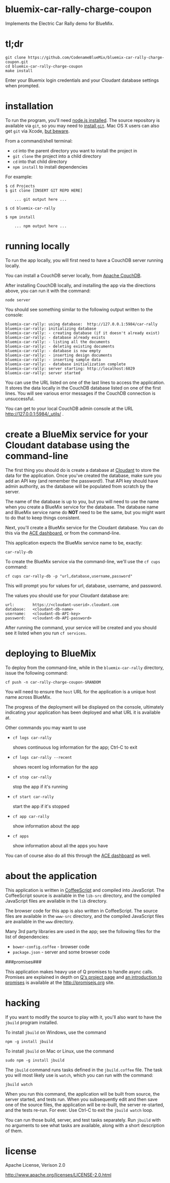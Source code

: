 bluemix-car-rally-charge-coupon
================================================================================

Implements the Electric Car Rally demo for BlueMix.

tl;dr
================================================================================

    git clone https://github.com/CodenameBlueMix/bluemix-car-rally-charge-coupon.git
    cd bluemix-car-rally-charge-coupon
    make install

Enter your Bluemix login credentials and your Cloudant database settings when prompted.

installation
================================================================================

To run the program, you'll need [node.js installed](http://nodejs.org/).  The
source repository is available via `git`, so you may need to
[install `git`](http://git-scm.com/book/en/Getting-Started-Installing-Git).
Mac OS X users can also get `git` via Xcode,
[but beware](http://stackoverflow.com/questions/5364340/does-xcode-4-install-git).

From a command/shell terminal:

* `cd` into the parent directory you want to install the project in
* `git clone` the project into a child directory
* `cd` into that child directory
* `npm install` to install dependencies

For example:

    $ cd Projects
    $ git clone [INSERT GIT REPO HERE]

        ... git output here ...

    $ cd bluemix-car-rally

    $ npm install

        ... npm output here ...



running locally
================================================================================

To run the app locally, you will first need to have a CouchDB server running
locally.

You can install a CouchDB server locally, from
[Apache CouchDB](http://couchdb.apache.org/).

After installing CouchDB locally, and installing the app via the directions
above, you can run it with the command:

    node server

You should see something similar to the following output written to the console:

    bluemix-car-rally: using database:  http://127.0.0.1:5984/car-rally
    bluemix-car-rally: initializing database
    bluemix-car-rally: - creating database (if it doesn't already exist)
    bluemix-car-rally: - database already exists
    bluemix-car-rally: - listing all the documents
    bluemix-car-rally: - deleting existing documents
    bluemix-car-rally: - database is now empty
    bluemix-car-rally: - inserting design documents
    bluemix-car-rally: - inserting sample data
    bluemix-car-rally: - database initialization complete
    bluemix-car-rally: server starting: http://localhost:6029
    bluemix-car-rally: server started


You can use the URL listed on one of the last lines to access the application.
It stores the data locally in the CouchDB database listed on one of the first
lines.  You will see various error messages if the CouchDB connection is
unsuccessful.

You can get to your local CouchDB admin console at the URL
<http://127.0.0.1:5984/_utils/> .



create a BlueMix service for your Cloudant database using the command-line
================================================================================

The first thing you should do is create a database at
[Cloudant](https://cloudant.com/)
to store the data for the application.  Once you've created the database, make
sure you add an API key (and remember the password!).  That API key should have
admin authority, as the database will be populated from scratch by the
server.

The name of the database is up to you, but you will need to use the name
when you create a BlueMix service for the database.  The database name
and BlueMix service name do **NOT** need to be the same, but you might want
to do that to keep things consistent.

Next, you'll create a BlueMix service for the Cloudant database.  You can do
this via the
[ACE dashboard](https://ace.ng.bluemix.net/),
or from the command-line.

This application expects the BlueMix service name to be, exactly:

    car-rally-db

To create the BlueMix service via the command-line, we'll use the `cf cups`
command:

    cf cups car-rally-db -p "url,database,username,password"

This will prompt you for values for url, database, username, and password.

The values you should use for your Cloudant database are:

    url:        https://<cloudant-userid>.cloudant.com
    database:   <cloudant-db-name>
    username:   <cloudant-db-API-key>
    password:   <cloudant-db-API-password>

After running the command, your service will be created and you should see
it listed when you run `cf services`.



deploying to BlueMix
================================================================================


To deploy from the command-line, while in the `bluemix-car-rally`
directory, issue the following command:

    cf push -n car-rally-charge-coupon-$RANDOM

You will need to ensure the `host` URL for the application is a unique host name across BlueMix. 

The progress of the deployment will be displayed on the console,
ultimately indicating your
application has been deployed and what URL it is available at.

Other commands you may want to use

* `cf logs car-rally`

  shows continuous log information for the app; Ctrl-C to exit

* `cf logs car-rally --recent`

  shows recent log information for the app

* `cf stop car-rally`

  stop the app if it's running

* `cf start car-rally`

  start the app if it's stopped

* `cf app car-rally`

  show information about the app

* `cf apps`

  show information about all the apps you have

You can of course also do all this through the
[ACE dashboard](https://ace.ng.bluemix.net/) as well.



about the application
================================================================================

This application is written in [CoffeeScript](http://coffeescript.org/) and
compiled into JavaScript.  The CoffeeScript source is available in the
`lib-src` directory, and the compiled JavaScript files are available in the
`lib` directory.

The browser code for this app is also written in CoffeeScript.
The source files are available in the
`www-src` directory, and the compiled JavaScript files are available in the
`www` directory.

Many 3rd party libraries are used in the app; see the following files for
the list of dependencies:

* `bower-config.coffee` - browser code
* `package.json` - server and some browser code



###promises###

This application makes heavy use of Q promises to handle async calls.
Promises are explained in depth on
[Q's project page](https://github.com/kriskowal/q) and
[an introduction to promises](http://www.promisejs.org/intro/) is
available at the <http://promisejs.org> site.



hacking
================================================================================

If you want to modify the source to play with it, you'll also want to have the
`jbuild` program installed.

To install `jbuild` on Windows, use the command

    npm -g install jbuild

To install `jbuild` on Mac or Linux, use the command

    sudo npm -g install jbuild

The `jbuild` command runs tasks defined in the `jbuild.coffee` file.  The
task you will most likely use is `watch`, which you can run with the
command:

    jbuild watch

When you run this command, the application will be built from source, the server
started, and tests run.  When you subsequently edit and then save one of the
source files, the application will be re-built, the server re-started, and the
tests re-run.  For ever.  Use Ctrl-C to exit the `jbuild watch` loop.

You can run those build, server, and test tasks separately.  Run `jbuild`
with no arguments to see what tasks are available, along with a short
description of them.



license
================================================================================

Apache License, Verison 2.0

<http://www.apache.org/licenses/LICENSE-2.0.html>
